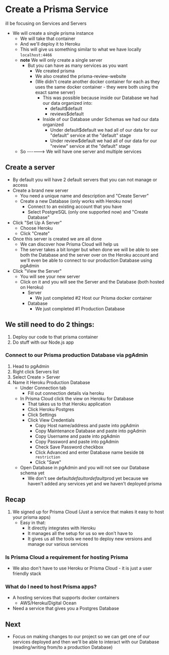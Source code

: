 # Create a Prisma Service
ill be focusing on Services and Servers
* We will create a single prisma instance
    - We will take that container
    - And we'll deploy it to Heroku
    - This will give us something similar to what we have locally `localhost:4466`
    - **note** We will only create a single server
        + But you can have as many services as you want
            * We created prisma
            * We also created the prisma-review-website
            * (We didn't create another docker container for each as they uses the same docker container - they were both using the exact same server)
                - This was possible because inside our Database we had our data organized into:
                    + default$default
                    + reviews$default
                - Inside of our Database under Schemas we had our data organized
                    + Under default$default we had all of our data for our "default" service at the "default" stage
                    + Under review$default we had all of our data for our "review" service at the "default" stage
    * So ------> We will have one server and multiple services

## Create a server
* By default you will have 2 default servers that you can not manage or access
* Create a brand new server
    - You need a unique name and description and "Create Server"
    - Create a new Database (only works with Heroku now)
        + Connect to an existing account that you have
        + Select PostgreSQL (only one supported now) and "Create Database"
* Click "Set Up A Server"
    - Choose Heroku
    - Click "Create"
* Once this server is created we are all done
    - We can discover how Prisma Cloud will help us
    - The server takes a bit longer but when done we will be able to see both the Database and the server over on the Heroku account and we'll even be able to connect to our production Database using pgAdmin
* Click "View the Server"
    - You will see your new server
    - Click on it and you will see the Server and the Database (both hosted on Heroku)
        + Server
            * We just completed #2 Host our Prisma docker container
        + Database
            * We just completed #1 Production Database

## We still need to do 2 things:
1. Deploy our code to that prisma container
2. Do stuff with our Node.js app

### Connect to our Prisma production Database via pgAdmin
1. Head to pgAdmin
2. Right click Servers list
3. Select Create > Server
4. Name it Heroku Production Database
    * Under Connection tab
        - Fill out connection details via heroku
    * In Prisma Cloud click the view on Heroku for Database
        - That takes us to that Heroku application
        - Click Heroku Postgres
        - Click Settings
        - Click View Credentials
            + Copy Host name/address and paste into pgAdmin
            + Copy Maintenance Database and paste into pgAdmin
            + Copy Username and paste into pgAdmin
            + Copy Password and paste into pgAdmin
            + Check Save Password checkbox
            + Click Advanced and enter Database name beside `DB restriction`
            + Click "Save"
    * Open Database in pgAdmin and you will not see our Database schema yet
        - We don't see default$default or default$prod yet because we haven't added any services yet and we haven't deployed prisma

## Recap
1. We signed up for Prisma Cloud (Just a service that makes it easy to host your prisma apps)
    * Easy in that:
        - It directly integrates with Heroku
        - It manages all the setup for us so we don't have to
        - It gives us all the tools we need to deploy new versions and manage our various services

### Is Prisma Cloud a requirement for hosting Prisma
* We also don't have to use Heroku or Prisma Cloud - it is just a user friendly stack

### What do I need to host Prisma apps?
* A hosting services that supports docker containers
    - AWS/Heroku/Digital Ocean
* Need a service that gives you a Postgres Database

## Next
* Focus on making changes to our project so we can get one of our services deployed and then we'll be able to interact with our Database (reading/writing from/to a production Database)

